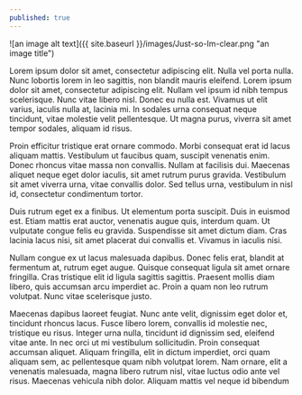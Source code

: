 ```yaml
---
published: true
---
```



![an image alt text]({{ site.baseurl }}/images/Just-so-Im-clear.png "an image title")

Lorem ipsum dolor sit amet, consectetur adipiscing elit.  Nulla vel porta nulla. Nunc lobortis lorem in leo sagittis, non blandit mauris eleifend. Lorem ipsum dolor sit amet, consectetur adipiscing elit. Nullam vel ipsum id nibh tempus scelerisque. Nunc vitae libero nisl. Donec eu nulla est. Vivamus ut elit varius, iaculis nulla at, lacinia mi. In sodales urna consequat neque tincidunt, vitae molestie velit pellentesque. Ut magna purus, viverra sit amet tempor sodales, aliquam id risus.



Proin efficitur tristique erat ornare commodo. Morbi consequat erat id lacus aliquam mattis. Vestibulum ut faucibus quam, suscipit venenatis enim. Donec rhoncus vitae massa non convallis. Nullam at facilisis dui. Maecenas aliquet neque eget dolor iaculis, sit amet rutrum purus gravida. Vestibulum sit amet viverra urna, vitae convallis dolor. Sed tellus urna, vestibulum in nisl id, consectetur condimentum tortor.

Duis rutrum eget ex a finibus. Ut elementum porta suscipit. Duis in euismod est. Etiam mattis erat auctor, venenatis augue quis, interdum quam. Ut vulputate congue felis eu gravida. Suspendisse sit amet dictum diam. Cras lacinia lacus nisi, sit amet placerat dui convallis et. Vivamus in iaculis nisi.

Nullam congue ex ut lacus malesuada dapibus. Donec felis erat, blandit at fermentum at, rutrum eget augue. Quisque consequat ligula sit amet ornare fringilla. Cras tristique elit id ligula sagittis sagittis. Praesent mollis diam libero, quis accumsan arcu imperdiet ac. Proin a quam non leo rutrum volutpat. Nunc vitae scelerisque justo.

Maecenas dapibus laoreet feugiat. Nunc ante velit, dignissim eget dolor et, tincidunt rhoncus lacus. Fusce libero lorem, convallis id molestie nec, tristique eu risus. Integer urna nulla, tincidunt id dignissim sed, eleifend vitae ante. In nec orci ut mi vestibulum sollicitudin. Proin consequat accumsan aliquet. Aliquam fringilla, elit in dictum imperdiet, orci quam aliquam sem, ac pellentesque quam nibh volutpat lorem. Nam ornare, elit a venenatis malesuada, magna libero rutrum nisl, vitae luctus odio ante vel risus. Maecenas vehicula nibh dolor. Aliquam mattis vel neque id bibendum

